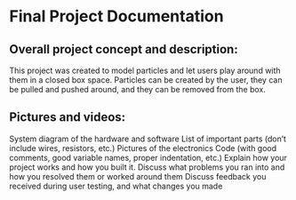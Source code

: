 # **Final Project Documentation**

## **Overall project concept and description**:
This project was created to model particles and let users play around with them in a closed box space. Particles can be created by
the user, they can be pulled and pushed around, and they can be removed from the box. 

## **Pictures and videos:**


System diagram of the hardware and software
List of important parts (don’t include wires, resistors, etc.)
Pictures of the electronics
 Code (with good comments, good variable names, proper indentation, etc.)
Explain how your project works and how you built it.
Discuss what problems you ran into and how you resolved them or worked
around them
Discuss feedback you received during user testing, and what changes you made
